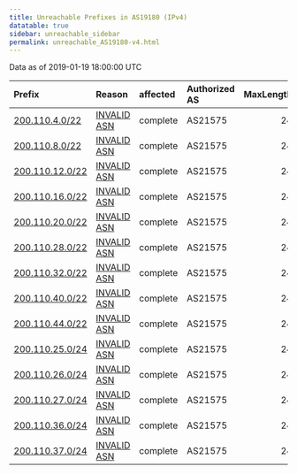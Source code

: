 ```yaml
---
title: Unreachable Prefixes in AS19180 (IPv4)
datatable: true
sidebar: unreachable_sidebar
permalink: unreachable_AS19180-v4.html
---
```


Data as of 2019-01-19 18:00:00 UTC


<div class="datatable-begin"></div>

| Prefix                                                   | Reason                                                                                                 | affected   | Authorized AS   |   MaxLength | Anchor                                         |   unreachable /24s |
|:---------------------------------------------------------|:-------------------------------------------------------------------------------------------------------|:-----------|:----------------|------------:|:-----------------------------------------------|-------------------:|
| [200.110.4.0/22](https://stat.ripe.net/200.110.4.0/22)   | [INVALID ASN](https://rpki-validator.ripe.net/announcement-preview?asn=AS19180&prefix=200.110.4.0/22)  | complete   | AS21575         |          24 | [LACNIC](unreachable_LACNIC_RPKI_Root-v4.html) |                  4 |
| [200.110.8.0/22](https://stat.ripe.net/200.110.8.0/22)   | [INVALID ASN](https://rpki-validator.ripe.net/announcement-preview?asn=AS19180&prefix=200.110.8.0/22)  | complete   | AS21575         |          24 | [LACNIC](unreachable_LACNIC_RPKI_Root-v4.html) |                  4 |
| [200.110.12.0/22](https://stat.ripe.net/200.110.12.0/22) | [INVALID ASN](https://rpki-validator.ripe.net/announcement-preview?asn=AS19180&prefix=200.110.12.0/22) | complete   | AS21575         |          24 | [LACNIC](unreachable_LACNIC_RPKI_Root-v4.html) |                  4 |
| [200.110.16.0/22](https://stat.ripe.net/200.110.16.0/22) | [INVALID ASN](https://rpki-validator.ripe.net/announcement-preview?asn=AS19180&prefix=200.110.16.0/22) | complete   | AS21575         |          24 | [LACNIC](unreachable_LACNIC_RPKI_Root-v4.html) |                  4 |
| [200.110.20.0/22](https://stat.ripe.net/200.110.20.0/22) | [INVALID ASN](https://rpki-validator.ripe.net/announcement-preview?asn=AS19180&prefix=200.110.20.0/22) | complete   | AS21575         |          24 | [LACNIC](unreachable_LACNIC_RPKI_Root-v4.html) |                  4 |
| [200.110.28.0/22](https://stat.ripe.net/200.110.28.0/22) | [INVALID ASN](https://rpki-validator.ripe.net/announcement-preview?asn=AS19180&prefix=200.110.28.0/22) | complete   | AS21575         |          24 | [LACNIC](unreachable_LACNIC_RPKI_Root-v4.html) |                  4 |
| [200.110.32.0/22](https://stat.ripe.net/200.110.32.0/22) | [INVALID ASN](https://rpki-validator.ripe.net/announcement-preview?asn=AS19180&prefix=200.110.32.0/22) | complete   | AS21575         |          24 | [LACNIC](unreachable_LACNIC_RPKI_Root-v4.html) |                  4 |
| [200.110.40.0/22](https://stat.ripe.net/200.110.40.0/22) | [INVALID ASN](https://rpki-validator.ripe.net/announcement-preview?asn=AS19180&prefix=200.110.40.0/22) | complete   | AS21575         |          24 | [LACNIC](unreachable_LACNIC_RPKI_Root-v4.html) |                  4 |
| [200.110.44.0/22](https://stat.ripe.net/200.110.44.0/22) | [INVALID ASN](https://rpki-validator.ripe.net/announcement-preview?asn=AS19180&prefix=200.110.44.0/22) | complete   | AS21575         |          24 | [LACNIC](unreachable_LACNIC_RPKI_Root-v4.html) |                  4 |
| [200.110.25.0/24](https://stat.ripe.net/200.110.25.0/24) | [INVALID ASN](https://rpki-validator.ripe.net/announcement-preview?asn=AS19180&prefix=200.110.25.0/24) | complete   | AS21575         |          24 | [LACNIC](unreachable_LACNIC_RPKI_Root-v4.html) |                  1 |
| [200.110.26.0/24](https://stat.ripe.net/200.110.26.0/24) | [INVALID ASN](https://rpki-validator.ripe.net/announcement-preview?asn=AS19180&prefix=200.110.26.0/24) | complete   | AS21575         |          24 | [LACNIC](unreachable_LACNIC_RPKI_Root-v4.html) |                  1 |
| [200.110.27.0/24](https://stat.ripe.net/200.110.27.0/24) | [INVALID ASN](https://rpki-validator.ripe.net/announcement-preview?asn=AS19180&prefix=200.110.27.0/24) | complete   | AS21575         |          24 | [LACNIC](unreachable_LACNIC_RPKI_Root-v4.html) |                  1 |
| [200.110.36.0/24](https://stat.ripe.net/200.110.36.0/24) | [INVALID ASN](https://rpki-validator.ripe.net/announcement-preview?asn=AS19180&prefix=200.110.36.0/24) | complete   | AS21575         |          24 | [LACNIC](unreachable_LACNIC_RPKI_Root-v4.html) |                  1 |
| [200.110.37.0/24](https://stat.ripe.net/200.110.37.0/24) | [INVALID ASN](https://rpki-validator.ripe.net/announcement-preview?asn=AS19180&prefix=200.110.37.0/24) | complete   | AS21575         |          24 | [LACNIC](unreachable_LACNIC_RPKI_Root-v4.html) |                  1 |

<div class="datatable-end"></div>